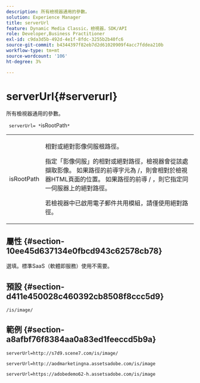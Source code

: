 ```yaml
---
description: 所有檢視器通用的參數。
solution: Experience Manager
title: serverUrl
feature: Dynamic Media Classic，檢視器，SDK/API
role: Developer,Business Practitioner
exl-id: c9da3d5b-492d-4e1f-8fdc-3255b2b40fc6
source-git-commit: b4344397f82eb7d2d61020909f4acc7fddea210b
workflow-type: tm+mt
source-wordcount: '106'
ht-degree: 3%

---
```


# serverUrl{#serverurl}

所有檢視器通用的參數。

` serverUrl= *`isRootPath`*`

<table id="table_9B98C97485DD4DEB8A6ECBCE8DF6B886"> 
 <tbody> 
  <tr> 
   <td colname="col1"> <p> <span class="codeph"> <span class="varname"> isRootPath</span> </span> </p> </td> 
   <td colname="col2"> <p>相對或絕對影像伺服根路徑。 </p> <p> 指定「影像伺服」的相對或絕對路徑，檢視器會從該處擷取影像。 如果路徑的前導字元為<span class="filepath"> /</span>，則會相對於檢視器HTML頁面的位置。 如果路徑的前導<span class="filepath"> /</span> ，則它指定同一伺服器上的絕對路徑。 </p> <p> 若檢視器中已啟用電子郵件共用模組，請僅使用絕對路徑。 </p> </td> 
  </tr> 
 </tbody> 
</table>

## 屬性 {#section-10ee45d637134e0fbcd943c62578cb78}

選填。標準SaaS（軟體即服務）使用不需要。

## 預設 {#section-d411e450028c460392cb8508f8ccc5d9}

`/is/image/`

## 範例 {#section-a8afbf76f8384aa0a83ed1feeccd5b9a}

```
serverUrl=http://s7d9.scene7.com/is/image/
```

```
serverUrl=http://aodmarketingna.assetsadobe.com/is/image
```

```
serverUrl=https://adobedemo62-h.assetsadobe.com/is/image
```
